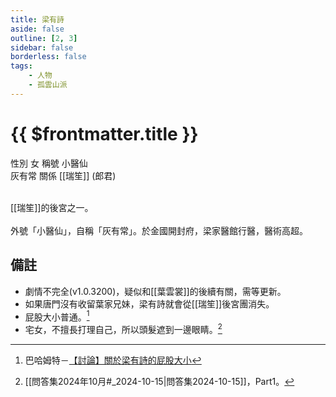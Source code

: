 ```yaml
---
title: 梁有詩
aside: false
outline: [2, 3]
sidebar: false
borderless: false
tags:
    - 人物
    - 孤雲山派
---
```


# {{ $frontmatter.title }}

<ChTabs position="bottom">
	<ChTab title="梁有詩">
		<Ch src='/images/characters/special830/normal.webp' position='right'/>
		<ChName nameZh='梁有詩' nameEn='Liang You Shi' position='right' />
		<ChTable>
			<ChTr>
				<ChTd isTitle=true>
					性別
				</ChTd>
				<ChTd>
					女
				</ChTd>
			</ChTr>
			<ChTr>
				<ChTd isTitle=true>
					稱號
				</ChTd>
				<ChTd>
					小醫仙<br>灰有常
				</ChTd>
			</ChTr>
			<ChTr>
				<ChTd isTitle=true position='center'>
					關係
				</ChTd>
			</ChTr>
			<ChTr>
				<ChTd position='center'>
					[[瑞笙]] (郎君)
				</ChTd>
			</ChTr>
		</ChTable>
	</ChTab>
</ChTabs>
<br><br>

[[瑞笙]]的後宮之一。
<br><br>
外號「小醫仙」，自稱「灰有常」。於金國開封府，梁家醫館行醫，醫術高超。

## 備註

-   劇情不完全(v1.0.3200)，疑似和[[葉雲裳]]的後續有關，需等更新。
-   如果唐門沒有收留葉家兄妹，梁有詩就會從[[瑞笙]]後宮團消失。
-   屁股大小普通。[^1]
-   宅女，不擅長打理自己，所以頭髮遮到一邊眼睛。[^2]

[^1]: 巴哈姆特－[【討論】關於梁有詩的屁股大小](https://forum.gamer.com.tw/C.php?bsn=73317&snA=2528&tnum=2)
[^2]: [[問答集2024年10月#_2024-10-15|問答集2024-10-15]]，Part1。
